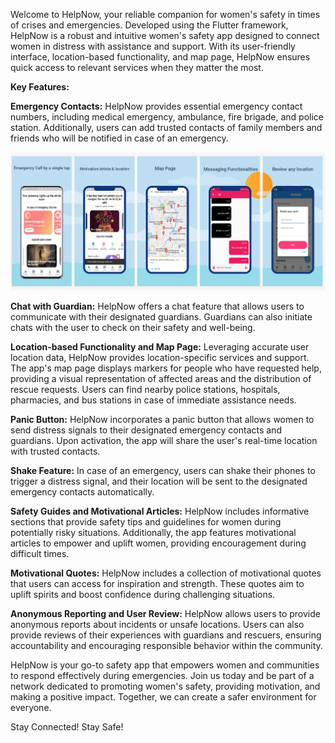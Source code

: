Welcome to HelpNow, your reliable companion for women's safety in times of crises and emergencies. Developed using the Flutter framework, HelpNow is a robust and intuitive women's safety app designed to connect women in distress with assistance and support. With its user-friendly interface, location-based functionality, and map page, HelpNow ensures quick access to relevant services when they matter the most.

**Key Features:**

**Emergency Contacts:** HelpNow provides essential emergency contact numbers, including medical emergency, ambulance, fire brigade, and police station. Additionally, users can add trusted contacts of family members and friends who will be notified in case of an emergency.

![Screenshot](./assets/sc.png)

**Chat with Guardian:** HelpNow offers a chat feature that allows users to communicate with their designated guardians. Guardians can also initiate chats with the user to check on their safety and well-being.

**Location-based Functionality and Map Page:** Leveraging accurate user location data, HelpNow provides location-specific services and support. The app's map page displays markers for people who have requested help, providing a visual representation of affected areas and the distribution of rescue requests. Users can find nearby police stations, hospitals, pharmacies, and bus stations in case of immediate assistance needs.

**Panic Button:** HelpNow incorporates a panic button that allows women to send distress signals to their designated emergency contacts and guardians. Upon activation, the app will share the user's real-time location with trusted contacts.


**Shake Feature:** In case of an emergency, users can shake their phones to trigger a distress signal, and their location will be sent to the designated emergency contacts automatically.

**Safety Guides and Motivational Articles:** HelpNow includes informative sections that provide safety tips and guidelines for women during potentially risky situations. Additionally, the app features motivational articles to empower and uplift women, providing encouragement during difficult times.

**Motivational Quotes:** HelpNow includes a collection of motivational quotes that users can access for inspiration and strength. These quotes aim to uplift spirits and boost confidence during challenging situations.

**Anonymous Reporting and User Review:** HelpNow allows users to provide anonymous reports about incidents or unsafe locations. Users can also provide reviews of their experiences with guardians and rescuers, ensuring accountability and encouraging responsible behavior within the community.

HelpNow is your go-to safety app that empowers women and communities to respond effectively during emergencies. Join us today and be part of a network dedicated to promoting women's safety, providing motivation, and making a positive impact. Together, we can create a safer environment for everyone.



Stay Connected! Stay Safe!
